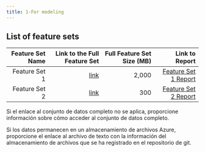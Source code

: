 ```yaml
---
title: 1-For modeling
---
```


## List of feature sets

|  Feature Set Name | Link to the Full Feature Set   | Full Feature Set Size (MB)  | Link to Report |
| ---:| ---: | ---: | ---: |
| Feature Set 1 | [link](link/to/feature/set1) | 2,000 | [Feature Set 1 Report](link/to/report1)|
| Feature Set 2 | [link](link/to/feature/set2) | 300 | [Feature Set 2 Report](link/to/report2)|

Si el enlace al conjunto de datos completo no se aplica, proporcione información sobre cómo acceder al conjunto de datos completo.

Si los datos permanecen en un almacenamiento de archivos Azure, proporcione el enlace al archivo de texto con la información del almacenamiento de archivos que se ha registrado en el repositorio de git.